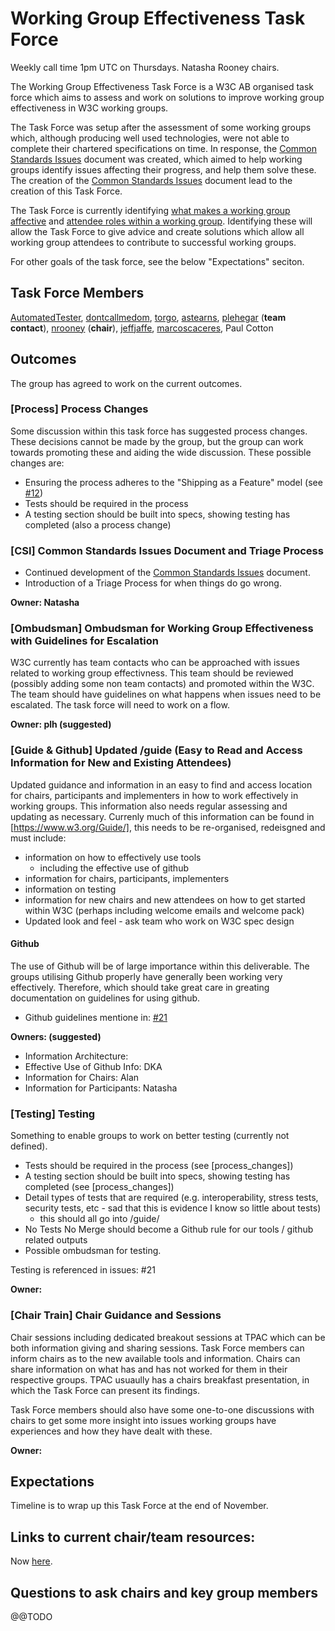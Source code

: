 # Working Group Effectiveness Task Force
Weekly call time 1pm UTC on Thursdays. Natasha Rooney chairs.

The Working Group Effectiveness Task Force is a W3C AB organised task force which aims to assess and work on solutions to improve working group effectiveness in W3C working groups. 

The Task Force was setup after the assessment of some working groups which, although producing well used technologies, were not able to complete their chartered specifications on time. In response, the [Common Standards Issues](CSI.md) document was created, which aimed to help working groups identify issues affecting their progress, and help them solve these. The creation of the [Common Standards Issues](CSI.md) document lead to the creation of this Task Force. 

The Task Force is currently identifying [what makes a working group affective](wg_effective.md) and [attendee roles within a working group](wg_attendee_roles.md). Identifying these will allow the Task Force to give advice and create solutions which allow all working group attendees to contribute to successful working groups.

For other goals of the task force, see the below "Expectations" seciton.

## Task Force Members
[AutomatedTester](https://github.com/AutomatedTester), [dontcallmedom](https://github.com/dontcallmedom), [torgo](https://github.com/torgo), [astearns](https://github.com/astearns), [plehegar](https://github.com/plehegar) (**team contact**), [nrooney](https://github.com/nrooney) (**chair**), [jeffjaffe](https://github.com/jeffjaffe), [marcoscaceres](https://github.com/marcoscaceres), Paul Cotton

## Outcomes
The group has agreed to work on the current outcomes. 

### [Process] Process Changes
Some discussion within this task force has suggested process changes. These decisions cannot be made by the group, but the group can work towards promoting these and aiding the wide discussion. These possible changes are:

* Ensuring the process adheres to the "Shipping as a Feature" model (see [#12](/../../issues/12))
* Tests should be required in the process 
* A testing section should be built into specs, showing testing has completed (also a process change)

### [CSI] Common Standards Issues Document and Triage Process
* Continued development of the [Common Standards Issues](https://github.com/w3c/wg-effectiveness/blob/master/CSI.md) document.
* Introduction of a Triage Process for when things do go wrong.

__Owner: Natasha__

### [Ombudsman] Ombudsman for Working Group Effectiveness with Guidelines for Escalation
W3C currently has team contacts who can be approached with issues related to working group effectivness. This team should be reviewed (possibly adding some non team contacts) and promoted within the W3C. The team should have guidelines on what happens when issues need to be escalated. The task force will need to work on a flow. 

__Owner: plh (suggested)__

### [Guide & Github] Updated /guide (Easy to Read and Access Information for New and Existing Attendees)
Updated guidance and information in an easy to find and access location for chairs, participants and implementers in how to work effectively in working groups. This information also needs regular assessing and updating as necessary. Currenly much of this information can be found in [https://www.w3.org/Guide/], this needs to be re-organised, redeisgned and must include:
* information on how to effectively use tools
  * including the effective use of github
* information for chairs, participants, implementers
* information on testing
* information for new chairs and new attendees on how to get started within W3C (perhaps including welcome emails and welcome pack)
* Updated look and feel - ask team who work on W3C spec design

#### Github
The use of Github will be of large importance within this deliverable. The groups utilising Github properly have generally been working very effectively. Therefore, which should take great care in greating documentation on guidelines for using github.

* Github guidelines mentione in: [#21](/../../issues/21)
  
__Owners: (suggested)__
* Information Architecture: 
* Effective Use of Github Info: DKA
* Information for Chairs: Alan
* Information for Participants: Natasha

### [Testing] Testing
Something to enable groups to work on better testing (currently not defined).

* Tests should be required in the process (see [process_changes])
* A testing section should be built into specs, showing testing has completed (see [process_changes])
* Detail types of tests that are required (e.g. interoperability, stress tests, security tests, etc - sad that this is evidence I know so little about tests)
  * this should all go into /guide/
* No Tests No Merge should become a Github rule for our tools / github related outputs
* Possible ombudsman for testing.

Testing is referenced in issues: #21

__Owner:__

### [Chair Train] Chair Guidance and Sessions
Chair sessions including dedicated breakout sessions at TPAC which can be both information giving and sharing sessions. Task Force members can inform chairs as to the new available tools and information. Chairs can share information on what has and has not worked for them in their respective groups. TPAC usuaully has a chairs breakfast presentation, in which the Task Force can present its findings. 

Task Force members should also have some one-to-one discussions with chairs to get some more insight into issues working groups have experiences and how they have dealt with these. 

__Owner:__

## Expectations
Timeline is to wrap up this Task Force at the end of November.

## Links to current chair/team resources:
Now [here](current_wg_resources.md).

## Questions to ask chairs and key group members

@@TODO
